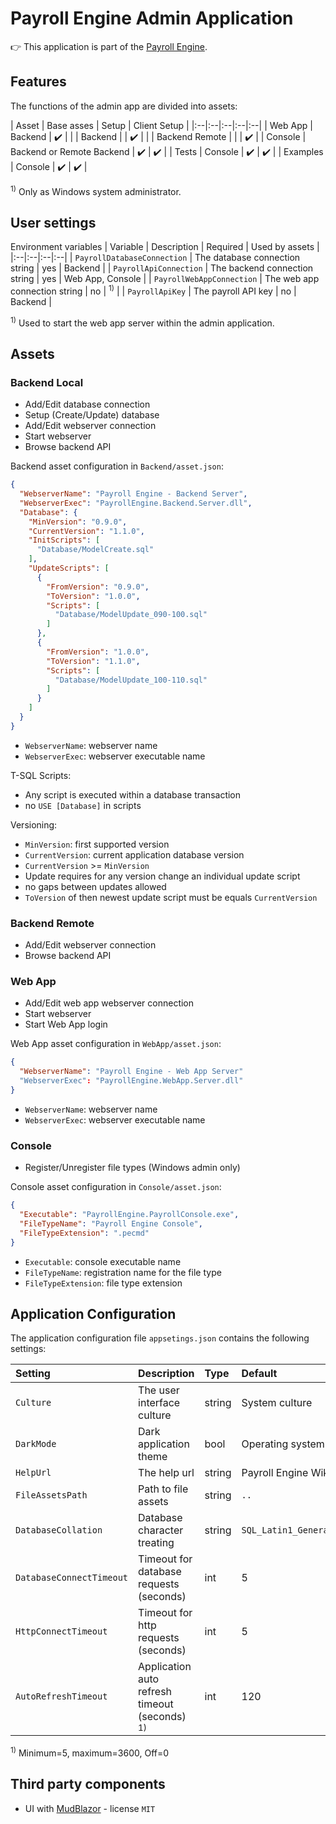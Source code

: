 ﻿# Payroll Engine Admin Application
👉 This application is part of the [Payroll Engine](https://github.com/Payroll-Engine/PayrollEngine/wiki).

## Features
The functions of the admin app are divided into assets:

| Asset            | Base asses                | Setup | Client Setup |
|:--|:--|:--|:--|:--|
| Web App          | Backend                   |   ✔️  |              |
| Backend          |                           |   ✔️  |              |
| Backend Remote   |                           |       |    ✔️        |
| Console          | Backend or Remote Backend |   ✔️  |    ✔️        |
| Tests            | Console                   |   ✔️  |    ✔️        |
| Examples         | Console                   |   ✔️  |    ✔️        |

<sup>1)</sup> Only as Windows system administrator.<br/>


## User settings

Environment variables
| Variable                | Description                                | Required  | Used by assets     |
|:--|:--|:--|:--|
| `PayrollDatabaseConnection` | The database connection string         | yes       | Backend            |
| `PayrollApiConnection`      | The backend connection string          | yes       | Web App, Console   |
| `PayrollWebAppConnection`   | The web app connection string          | no        | <sup>1)</sup>      |
| `PayrollApiKey`             | The payroll API key                    | no        | Backend            |

<sup>1)</sup> Used to start the web app server within the admin application.<br/>


## Assets
### Backend Local
- Add/Edit database connection
- Setup (Create/Update) database
- Add/Edit webserver connection
- Start webserver
- Browse backend API

Backend asset configuration in `Backend/asset.json`:
```json
{
  "WebserverName": "Payroll Engine - Backend Server",
  "WebserverExec": "PayrollEngine.Backend.Server.dll",
  "Database": {
    "MinVersion": "0.9.0",
    "CurrentVersion": "1.1.0",
    "InitScripts": [
      "Database/ModelCreate.sql"
    ],
    "UpdateScripts": [
      {
        "FromVersion": "0.9.0",
        "ToVersion": "1.0.0",
        "Scripts": [
          "Database/ModelUpdate_090-100.sql"
        ]
      },
      {
        "FromVersion": "1.0.0",
        "ToVersion": "1.1.0",
        "Scripts": [
          "Database/ModelUpdate_100-110.sql"
        ]
      }
    ]
  }
}
```

- `WebserverName`: webserver name
- `WebserverExec`: webserver executable name

T-SQL Scripts:
- Any script is executed within a database transaction
- no `USE [Database]` in scripts

Versioning:
- `MinVersion`: first supported version
- `CurrentVersion`: current application database version
- `CurrentVersion` >= `MinVersion`
- Update requires for any version change an individual update script
- no gaps between updates allowed
- `ToVersion` of then newest update script must be equals `CurrentVersion`

### Backend Remote
- Add/Edit webserver connection
- Browse backend API

### Web App
- Add/Edit web app webserver connection
- Start webserver
- Start Web App login

Web App asset configuration in `WebApp/asset.json`:
```json
{
  "WebserverName": "Payroll Engine - Web App Server"
  "WebserverExec": "PayrollEngine.WebApp.Server.dll"
}
```

- `WebserverName`: webserver name
- `WebserverExec`: webserver executable name

### Console
- Register/Unregister file types (Windows admin only)

Console asset configuration in `Console/asset.json`:
```json
{
  "Executable": "PayrollEngine.PayrollConsole.exe",
  "FileTypeName": "Payroll Engine Console",
  "FileTypeExtension": ".pecmd"
}
```

- `Executable`: console executable name
- `FileTypeName`: registration name for the file type
- `FileTypeExtension`: file type extension


## Application Configuration
The application configuration file `appsetings.json` contains the following settings:

| Setting                 | Description                                   | Type     | Default                        |
|:--|:--|:--|:--|
| `Culture`               | The user interface culture                    | string   | System culture                 |
| `DarkMode`              | Dark application theme                        | bool     | Operating system setting       |
| `HelpUrl`               | The help url                                  | string   | Payroll Engine Wiki            |
| `FileAssetsPath`        | Path to file assets                           | string   | `..`                           |
| `DatabaseCollation`     | Database character treating                   | string   | `SQL_Latin1_General_CP1_CS_AS` |
| `DatabaseConnectTimeout`| Timeout for database requests (seconds)       | int      | 5                              |
| `HttpConnectTimeout`    | Timeout for http requests (seconds)           | int      | 5                              |
| `AutoRefreshTimeout`    | Application auto refresh timeout (seconds) <sup>1)</sup> | int      | 120                 |

<sup>1)</sup> Minimum=5, maximum=3600, Off=0<br />

## Third party components
- UI with [MudBlazor](https://github.com/MudBlazor/MudBlazor/) - license `MIT`
